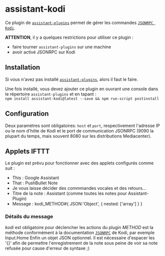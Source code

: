 
# assistant-kodi

Ce plugin de [`assistant-plugins`](https://aymkdn.github.io/assistant-plugins/) permet de gérer les commandes [`JSONRPC Kodi`](https://kodi.wiki/view/JSON-RPC_API).

**ATTENTION**, il y a quelques restrictions pour utiliser ce plugin :
  - faire tourner `assistant-plugins` sur une machine
  - avoir activé JSONRPC sur Kodi

## Installation

Si vous n'avez pas installé [`assistant-plugins`](https://aymkdn.github.io/assistant-plugins/), alors il faut le faire.

Une fois installé, vous devez ajouter ce plugin en ouvrant une console dans le répertoire `assistant-plugins` et en tapant :  
  `npm install assistant-kodi@latest --save && npm run-script postinstall`

## Configuration

Deux paramètres sont obligatoires: `host` et `port`, respectivement l'adresse IP ou le nom d'hôte de Kodi et le port de communication JSONRPC (9090 la plupart du temps, mais souvent 8080 sur les distributions Mediacenter).

## Applets IFTTT

Le plugin est prévu pour fonctionner avec des applets configurés comme suit :

 - This : Google Assistant
 - That : PushBullet Note
 - Je vous laisse décider des commmandes vocales et des retours...
 - Titre de la note : Assistant (comme toutes les notes pour Assistant-Plugin)
 - Message : kodi_METHOD#{ JSON:'Object', { nested: ['array'] } }

### Détails du message
*kodi* est obligatoire pour déclencher les actions du plugin
*METHOD* est la méthode conformément à la documentation [`JSONRPC`](https://kodi.wiki/view/JSON-RPC_API) de Kodi, par exemple Input.Home
Enfin un objet JSON optionnel. Il est nécessaire d'espacer les '{}' afin de permettre l'enregistrement de la note sous peine de voir sa note refusée pour cause d'erreur de syntaxe ;)
